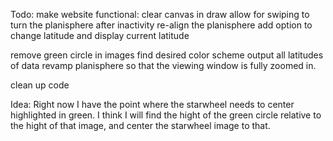 Todo:
  make website functional:
    clear canvas in draw
    allow for swiping to turn the planisphere
    after inactivity re-align the planisphere
    add option to change latitude and display current latitude

  remove green circle in images
  find desired color scheme
  output all latitudes of data
  revamp planisphere so that the viewing window is fully zoomed in.

  clean up code

Idea:
  Right now I have the point where the starwheel needs to center highlighted in green.
  I think I will find the hight of the green circle relative to the hight of that image, and center the starwheel image to that.